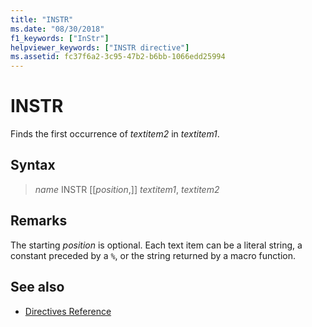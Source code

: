 ```yaml
---
title: "INSTR"
ms.date: "08/30/2018"
f1_keywords: ["InStr"]
helpviewer_keywords: ["INSTR directive"]
ms.assetid: fc37f6a2-3c95-47b2-b6bb-1066edd25994
---
```

# INSTR

Finds the first occurrence of *textitem2* in *textitem1*.

## Syntax

> *name* INSTR [[*position*,]] *textitem1*, *textitem2*

## Remarks

The starting *position* is optional. Each text item can be a literal string, a constant preceded by a `%`, or the string returned by a macro function.

## See also

- [Directives Reference](../../assembler/masm/directives-reference.md)

